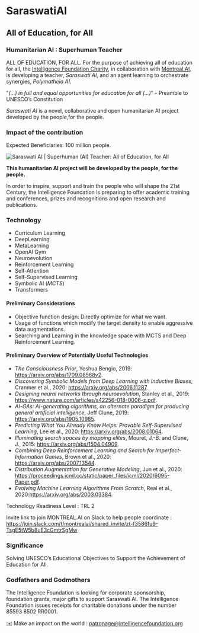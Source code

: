 # SaraswatiAI

## All of Education, for All

### Humanitarian AI : Superhuman Teacher 

ALL OF EDUCATION, FOR ALL. For the purpose of achieving all of education for all, the [Intelligence Foundation Charity](http://www.intelligence.tv/), in collaboration with [Montreal.AI](http://www.montreal.ai), is developing a teacher, *Saraswati AI*, and an agent learning to orchestrate synergies, *Polymatheia AI*.

"*(…) in full and equal opportunities for education for all (…)*" - Preamble to UNESCO’s Constitution

*Saraswati AI* is a novel, collaborative and open humanitarian AI project developed by the people,for the people.

### Impact of the contribution

Expected Beneficiaries: 100 million people.

![Saraswati AI | Superhuman (AI) Teacher: All of Education, for All](/images/saraswatiai.png)

__This humanitarian AI project will be developed by the people, for the people.__ 

In order to inspire, support and train the people who will shape the 21st Century, the Intelligence Foundation is preparing to offer academic training and conferences, prizes and recognitions and open research and publications.

### Technology

* Curriculum Learning
* DeepLearning
* MetaLearning
* OpenAI Gym
* Neuroevolution
* Reinforcement Learning
* Self-Attention
* Self-Supervised Learning
* Symbolic AI (*MCTS*)
* Transformers

#### Preliminary Considerations

* Objective function design: Directly optimize for what we want.
* Usage of functions which modify the target density to enable aggressive data augmentations.
* Searching and Learning in the knowledge space with MCTS and Deep Reinforcement Learning.

#### Preliminary Overview of Potentially Useful Technologies

* *The Consciousness Prior*, Yoshua Bengio, 2019: https://arxiv.org/abs/1709.08568v2.
* *Discovering   Symbolic   Models   from   Deep   Learning   with   Inductive   Biases*,    Cranmer   et   al.,    2020: https://arxiv.org/abs/2006.11287.
* *Designing neural networks through neuroevolution*, Stanley et al., 2019: https://www.nature.com/articles/s42256-018-0006-z.pdf.
* *AI-GAs: AI-generating algorithms, an alternate paradigm for producing general artificial intelligence*, Jeff Clune, 2019: https://arxiv.org/abs/1905.10985.
* *Predicting   What   You   Already   Know   Helps: Provable   Self-Supervised   Learning*,   Lee   et   al.,   2020: https://arxiv.org/abs/2008.01064.
* *Illuminating search spaces by mapping elites*, Mouret, J.-B. and Clune, J., 2015: https://arxiv.org/abs/1504.04909.
* *Combining  Deep  Reinforcement  Learning  and  Search  for  Imperfect-Information  Games*,  Brown  et  al.,  2020: https://arxiv.org/abs/2007.13544.
* *Distribution Augmentation for Generative Modeling*, Jun et al., 2020: https://proceedings.icml.cc/static/paper_files/icml/2020/6095-Paper.pdf.
* *Evolving Machine Learning Algorithms From Scratch*, Real et al., 2020:https://arxiv.org/abs/2003.03384.

Technology Readiness Level : TRL 2

Invite link to join MONTREAL.AI on Slack to help people coordinate : https://join.slack.com/t/montrealai/shared_invite/zt-f3586fu9-TsgE5tW5b8uE3cGmtrSgMw

### Significance

Solving UNESCO’s Educational Objectives to Support the Achievement of Education for All.

### Godfathers and Godmothers

The Intelligence Foundation is looking for corporate sponsorship, foundation grants, major gifts to support Saraswati AI. The Intelligence Foundation issues receipts for charitable donations under the number 85593 8502 RR0001.

✉️ Make an impact on the world : patronage@intelligencefoundation.org
